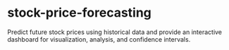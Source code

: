 # stock-price-forecasting
Predict future stock prices using historical data and provide an interactive dashboard for visualization, analysis, and confidence intervals.
